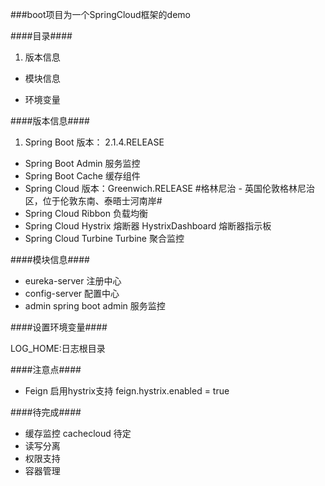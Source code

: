 

###boot项目为一个SpringCloud框架的demo

####目录####

1. 版本信息

- 模块信息

- 环境变量

####版本信息####

1. Spring Boot 版本： 2.1.4.RELEASE
- Spring Boot Admin 服务监控
- Spring Boot Cache 缓存组件
- Spring Cloud 版本：Greenwich.RELEASE  #格林尼治 - 英国伦敦格林尼治区，位于伦敦东南、泰晤士河南岸#
- Spring Cloud Ribbon 负载均衡
- Spring Cloud Hystrix 熔断器  HystrixDashboard 熔断器指示板
- Spring Cloud Turbine Turbine 聚合监控

####模块信息####

- eureka-server 注册中心
- config-server 配置中心
- admin         spring boot admin 服务监控


####设置环境变量####

LOG_HOME:日志根目录

####注意点####
- Feign 启用hystrix支持
  feign.hystrix.enabled = true


####待完成####
- 缓存监控 cachecloud 待定
- 读写分离
- 权限支持
- 容器管理
 